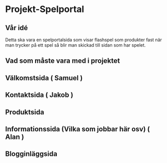# Projekt-Spelportal

## Vår idé
Detta ska vara en spelportalsida som visar flashspel som produkter fast när man trycker på ett spel så blir man skickad till sidan som har spelet.

## Vad som måste vara med i projektet

## Välkomstsida ( Samuel )

## Kontaktsida ( Jakob )

## Produktsida

## Informationssida (Vilka som jobbar här osv) ( Alan )

## Blogginläggsida

